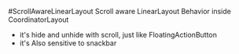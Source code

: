 #ScrollAwareLinearLayout
Scroll aware LinearLayout Behavior inside CoordinatorLayout
- it's hide and unhide with scroll, just like FloatingActionButton
- it's Also sensitive to snackbar
